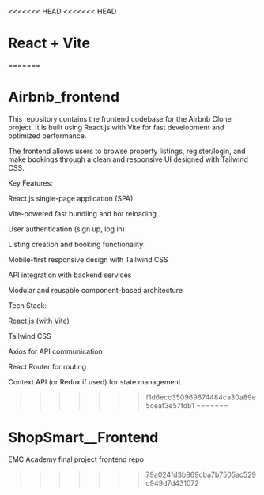 <<<<<<< HEAD
<<<<<<< HEAD
# React + Vite

=======
# Airbnb_frontend

This repository contains the frontend codebase for the Airbnb Clone project.
It is built using React.js with Vite for fast development and optimized performance.

The frontend allows users to browse property listings, register/login, and make bookings through a clean and responsive UI designed with Tailwind CSS.

Key Features:

React.js single-page application (SPA)

Vite-powered fast bundling and hot reloading

User authentication (sign up, log in)

Listing creation and booking functionality

Mobile-first responsive design with Tailwind CSS

API integration with backend services

Modular and reusable component-based architecture

Tech Stack:

React.js (with Vite)

Tailwind CSS

Axios for API communication

React Router for routing

Context API (or Redux if used) for state management

>>>>>>> f1d6ecc350969674484ca30a89e5ceaf3e57fdb1
=======
# ShopSmart__Frontend
EMC Academy final project frontend repo
>>>>>>> 79a024fd3b869cba7b7505ac529c949d7d431072
